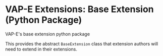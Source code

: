 # VAP-E Extensions: Base Extension (Python Package)
VAP-E's base extension python package

This provides the abstract `BaseExtension` class that extension authors will need to extend in their extensions.
